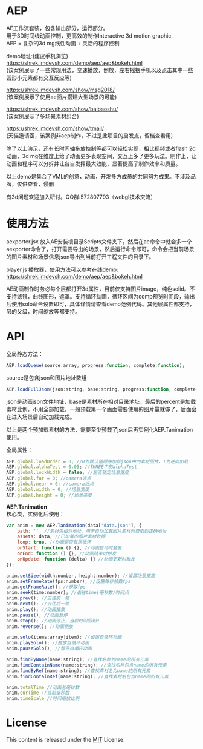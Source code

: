 # AEP


AE工作流套装，包含输出部分，运行部分。  
用于3D时间线动画控制，更高效的制作Interactive 3d motion graphic.  
AEP = 复杂的3d mg线性动画 + 灵活的程序控制  
  
demo地址:(建议手机浏览)  
https://shrek.imdevsh.com/demo/aep/aep&bokeh.html  
(该案例展示了一些常规用法，变速播放，倒放，左右摇摆手机以及点击其中一些圆形小元素都有交互反应等)  

https://shrek.imdevsh.com/show/msg2018/  
(该案例展示了使用ae面片搭建大型场景的可能)  

https://shrek.imdevsh.com/show/baibaoshu/  
(该案例展示了多场景素材组合)  

https://shrek.imdevsh.com/show/tmall/  
(天猫邀请函，该案例非aep制作，不过是此项目的启发点，留档查看用)  

除了以上演示，还有长时间轴拖放控制等都可以轻松实现，相比视频或者flash 2d动画，3d mg在维度上给了动画更多表现空间，交互上多了更多玩法。制作上，让动画和程序可以分拆并让各自发挥最大效能，显著提高了制作效率和质量。  


以上demo是集合了VML的创意，动画，开发多方成员的共同努力成果。不涉及品牌，仅供查看，侵删  


有3d问题欢迎加入研讨。QQ群:572807793（webgl技术交流）  


# 使用方法

aexporter.jsx 放入AE安装根目录Scripts文件夹下，然后在ae命令中就会多一个aexporter命令了，打开需要导出的场景，然后运行命令即可，命令会把当前场景的图片素材和场景信息json导出到当前打开工程文件的目录下。

player.js 播放器，使用方法可以参考在线demo: https://shrek.imdevsh.com/demo/aep/aep&bokeh.html  

AE动画制作时务必每个层都打开3d属性，目前仅支持图片image，纯色solid。不支持滤镜，曲线图形，遮罩。支持循环动画，循环区间为comp预览时间段，输出后使用solo命令设置即可，具体详情请查看demo范例代码。其他层属性都支持，层的父级，时间缩放等都支持。  


# API

全局静态方法：  
```js
AEP.loadQueue(source:array, progress:function, complete:function);
```
source是包含json和图片地址数组  

```js
AEP.loadFullJson(json:string, base:string, progress:function, complete:function, percent:number);
```
json是动画json文件地址，base是素材所在相对目录地址，最后的percent是加载素材比例，不用全部加载，一般预载第一个画面需要使用的图片量就够了，后面会在进入场景后自动加载完成。  

以上是两个预加载素材的方法，需要至少预载了json后再实例化AEP.Tanimation使用。  

全局属性： 
```js
AEP.global.loadOrder = 0; //0为默认值顺序加载json中的素材图片，1为逆向加载
AEP.global.alphaTest = 0.05; //THREE中的alphaTest
AEP.global.lockWidth = false; //是否锁定场景宽度
AEP.global.far = 0; //camera远点
AEP.global.near = 0; //camera近点
AEP.global.width = 0; //场景宽度
AEP.global.height = 0; //场景高度
```

**AEP.Tanimation**  
核心类，实例化后使用：  
```js
var anim = new AEP.Tanimation(data['data.json'], {
    path: '', //素材包相对地址，用于自动加载图片素材时获取到正确地址
    assets: data, //已加载的图片素材数据
    loop: true, //动画是否首尾循环
    onStart: function () {}, //动画启动时触发
    onEnd: function () {}, //动画结束时触发
    onUpdate: function (delta) {} //动画更新时触发
});

anim.setSize(width:number, height:number); //设置场景宽高
anim.setFrameRate(fps:number); //设置每秒帧数fps
anim.getFrameRate(); //获取fps
anim.seek(time:number); //去往time(毫秒数)时间点
anim.prev(); //去往前一帧
anim.next(); //去往后一帧
anim.play(); //动画播放
anim.pause(); //动画暂停
anim.stop(); //动画停止，当前时间回到0
anim.reverse(); //动画倒放

anim.solo(items:array|item); //设置自循环动画
anim.playSolo(); //播放自循环动画
anim.pauseSolo(); //暂停自循环动画

anim.findByName(name:string); //查找名称为name的所有元素
anim.findContainName(name:string); //查找名称包含name的所有元素
anim.findByRef(name:string); //查找素材名为name的所有元素
anim.findContainRef(name:string); //查找素材名包含name的所有元素

anim.totalTime //动画总毫秒数
anim.curTime //当前毫秒数
anim.timeScale //时间缩放比例
```

# License
This content is released under the [MIT](http://opensource.org/licenses/MIT) License.